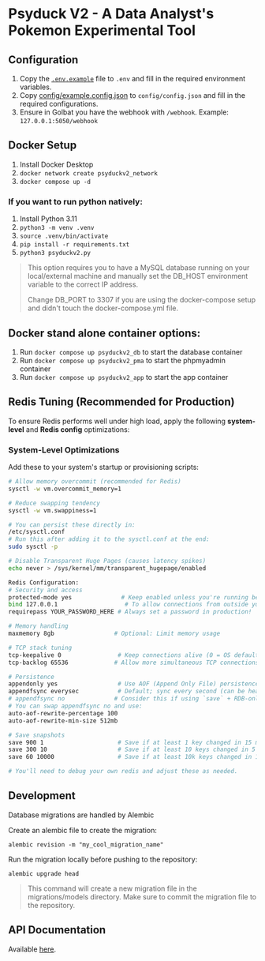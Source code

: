 # Psyduck V2 - A Data Analyst's Pokemon Experimental Tool

## Configuration
1. Copy the [`.env.example`](./.env.example) file to `.env` and fill in the required environment variables.
2. Copy [config/example.config.json](./config/example.config.json) to `config/config.json` and fill in the required configurations.
3. Ensure in Golbat you have the webhook with `/webhook`.
Example:
`127.0.0.1:5050/webhook`

## Docker Setup
1. Install Docker Desktop
2. `docker network create psyduckv2_network`
3. `docker compose up -d`

### If you want to run python natively:

1. Install Python 3.11
2. `python3 -m venv .venv`
3. `source .venv/bin/activate`
4. `pip install -r requirements.txt`
5. `python3 psyduckv2.py`

> This option requires you to have a MySQL database running on your local/external machine and manually set the DB_HOST environment variable to the correct IP address.
>
> Change DB_PORT to 3307 if you are using the docker-compose setup and didn't touch the docker-compose.yml file.

## Docker stand alone container options:

1. Run `docker compose up psyduckv2_db` to start the database container
2. Run `docker compose up psyduckv2_pma` to start the phpmyadmin container
3. Run `docker compose up psyduckv2_app` to start the app container

## Redis Tuning (Recommended for Production)

To ensure Redis performs well under high load, apply the following **system-level** and **Redis config** optimizations:

### System-Level Optimizations

Add these to your system's startup or provisioning scripts:

```bash
# Allow memory overcommit (recommended for Redis)
sysctl -w vm.overcommit_memory=1

# Reduce swapping tendency
sysctl -w vm.swappiness=1

# You can persist these directly in:
/etc/sysctl.conf
# Run this after adding it to the sysctl.conf at the end:
sudo sysctl -p

# Disable Transparent Huge Pages (causes latency spikes)
echo never > /sys/kernel/mm/transparent_hugepage/enabled

Redis Configuration:
# Security and access
protected-mode yes              # Keep enabled unless you're running behind strict network rules
bind 127.0.0.1                   # To allow connections from outside you can do 0.0.0.0 for all or set a specific IP you want to allow: bind 192.168.1.100, 127.0.0.1, etc
requirepass YOUR_PASSWORD_HERE # Always set a password in production!

# Memory handling
maxmemory 8gb                 # Optional: Limit memory usage

# TCP stack tuning
tcp-keepalive 0                # Keep connections alive (0 = OS default)
tcp-backlog 65536             # Allow more simultaneous TCP connections

# Persistence
appendonly yes                 # Use AOF (Append Only File) persistence
appendfsync everysec           # Default; sync every second (can be heavy under high writes)
# appendfsync no              # Consider this if using `save` + RDB-only strategy
# You can swap appendfsync no and use:
auto-aof-rewrite-percentage 100
auto-aof-rewrite-min-size 512mb

# Save snapshots
save 900 1                     # Save if at least 1 key changed in 15 min
save 300 10                    # Save if at least 10 keys changed in 5 min
save 60 10000                  # Save if at least 10k keys changed in 1 min

# You'll need to debug your own redis and adjust these as needed.
```

## Development

Database migrations are handled by Alembic

Create an alembic file to create the migration:

```alembic revision -m "my_cool_migration_name"```

Run the migration locally before pushing to the repository:

```alembic upgrade head```


> This command will create a new migration file in the migrations/models directory.
> Make sure to commit the migration file to the repository.

## API Documentation

 Available [here](https://docspsyduckv2.databyhugo.com/).
